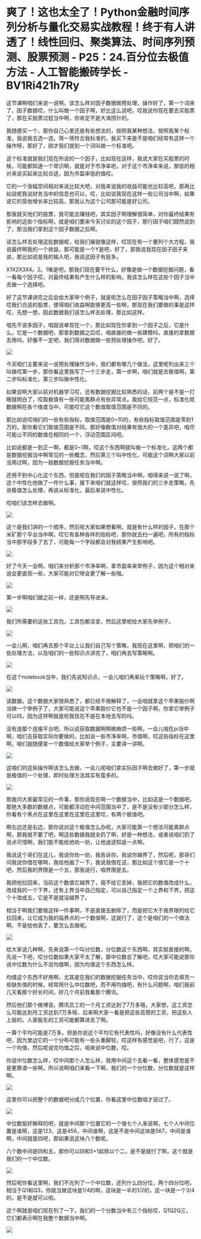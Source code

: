 # 爽了！这也太全了！Python金融时间序列分析与量化交易实战教程！终于有人讲透了！线性回归、聚类算法、时间序列预测、股票预测 - P25：24.百分位去极值方法 - 人工智能搬砖学长 - BV1Ri421h7Ry

这节课啊咱们来说一说啊，该怎么样对因子数据做预处理，操作好了，第一个词来了，因子数据哎，什么叫做一个因子啊，好比这么说吧，哎我说你现在要去买股票了，那在买股票过程当中啊，你肯定不是大海捞针的。

我随便买一个，那你自己心里还是有些想法的，按照我某种想法，按照我某个标准，我说我去选一选，筛一筛符合我标准的，我买下来是不是咱们经常有这样一个操作呀，那好了，刚才我们提到一个词叫做一个标准吧。

这个标准就是我们现在所说的一个因子，比如现在这样，我说大家在买股票的时候，可能都知道一个常识啊，就是对于市净率呃，对于这个市净率来说，那低的相对来说买起来比较合适，因为市盈率低的值哎。

它的一个涨幅空间相对来说比较大吧，对我来说我的收益可能也比较高吧，那再比如说呢我说财务当中的信息也可以，哎，比如说我现在这样一些公司当中啊，如果说它的营收增长率比较高，那我认为这个公司那可能是好公司。

那我就买他们的股票，我可能去赚钱吧，其实因子啊理解很简单，对你最终结果有影响的这些个指标啊，就是咱们要来今天讨论的这个因子，那行因子咱们既然说到了，那当我们拿到这个因子数据之后啊。

该怎么样去处理这批数据呢，给我们展就像这样，哎现在有一个要列个大方程，我说最终啊我的一个收益，那可能是一个Y是吧，好了，那我说我现在因子因子来说，那比如说是我的输入吧，我说这因子有挺多。

X1X2X3X4。2。1堆是吧，那我们现在要干什么，好像是做一个数据挖掘问题，看一看每个因子哎，对最终结果有产生什么样的影响，我该怎么样在这些个因子当中去做一个选择吧。

好了这节课讲完之后会给大家举个例子，就是呃怎么在因子因子策略当中啊，选择哎我们合适的股票，使得咱们收益啊能够更高一些啊，那现在我们要做的事是这样哎，先想一想，因此数据我们该怎么样去处理，那比如这样。

咱先不说多因子，咱就说单现在一个，那比如现在你拿到一个因子之后，它是什么，它是一个数据吧，那拿到数据之后哎，咱直接的做一些建模吗，直接的拿数据去用吗，好像不一定吧，我们得对数据做一些预处理操作吧，好了。



![](img/8532ea7f9de4ad658cc975da277602ff_1.png)

今天咱们主要来说一说预处理操作当中，我们都有哪几个做法，这里呢列出来三个叫做哎第一步，那你看这里我写了一个三步走，第一步啊，咱们就是去极值啊，第二步叫标准化，第三步叫做中性化。

如果说啊大家以前对机器学习哎，还有数据挖掘比较熟悉的话，前两个是不是一打眼就明白了，哎取极值有一些可能离群点有些异常点，我给它规范一点，标准化呢数据啊在各个维度当中，可能哎它这个数值取值范围是不同的。

那比如说哎咱们的一些有些指标，取值范围是0~10的，有些指标取值范围是零到1万的，那你看它们取值范围是不同，那好像数值对结果有很大的一个差异吧，咱尽可能让不同的数值在相同的一个，浮动范围区间吧。

比如说都是一到正一啊，都是0~1啊，哎这个东西啊就叫做一个标准化，这两个都是数据挖掘当中啊常见的一些概念，然后第三个叫中性化，可能这个词啊大家以前没用过啊，因为一般数据挖掘任务当中啊。

还用不到中心化这个东西，但是呢在我们的因子策略当中啊，咱得来说一说了啊，这个中性化他做了一件什么事，接下来咱们就这样哎，按照我们的三步走策略，先说极值怎么处理，再说从标准化，最后来说中性化。

哎咱们该怎样去做啊。

![](img/8532ea7f9de4ad658cc975da277602ff_3.png)

这个是我们讲的一个顺序，然后呢大家如果想看啊，就是有什么样的因子，在那个米矿那个平台当中啊，哎它有各种各样的指标吧，那你就去扫一遍吧，所有的指标当中那字段多了去了，可能每一个字段都会对我结果产生影响吧。



![](img/8532ea7f9de4ad658cc975da277602ff_5.png)

好了今天一会啊，咱们来分析那个市净率啊，拿市盈率来举例子，因为这个相对来说会更直观一些，大家可能对它呀会更了解一些哦。



![](img/8532ea7f9de4ad658cc975da277602ff_7.png)

第一步啊咱们跟之前一样，还是啊先导进来。

![](img/8532ea7f9de4ad658cc975da277602ff_9.png)

我们所需要的这些工具包，工具包都没变，然后这里呢给大家先举例子。

![](img/8532ea7f9de4ad658cc975da277602ff_11.png)

一会儿啊，咱们再去那个平台上让我们自己写个策略，我现在这里啊，把咱们的一些处理方法，以及咱们的一些知识点讲完了，咱们再去写策略啊。



![](img/8532ea7f9de4ad658cc975da277602ff_13.png)

在这个notebook当中，我们先说知识点，一会儿咱们再来玩个策略啊，好了。

![](img/8532ea7f9de4ad658cc975da277602ff_15.png)

读数据，这个数据大家很熟悉了，都已经不用解释了，一会咱就拿这个苹果股价啊当做一个举例子了，大家可能说这个苹果股价它也不是一个因子啊，你拿它举例子可以吗，因为这样啊就是呃我现在不是在本地去写的吗。

没有连那个连接平台吧，所以说获取数据啊稍微麻烦一些啊，一会儿咱在pi当中啊，咱们去获取实际你要做的，比如说一些市净率啊，市值啊，哎这些指标在这里啊，咱们就随便拿一个数值给大家举个例子，主要讲一讲啊。



![](img/8532ea7f9de4ad658cc975da277602ff_17.png)

这咱们的这些操作啊该怎么去做，一会儿呢咱们拿实际因子啊去做好了，第一步就是极值的一个处理，即时处理方法其实有蛮多的。



![](img/8532ea7f9de4ad658cc975da277602ff_19.png)

那我问大家最常见的一件事，那你说现在啊一个数据当中，比如这是一个数据吧，那绝大多数的数据点，可能都浮动在中间范围当中了，是不是没有少部分怎么样，你看有个黑点在这里在这里在这里在这里哎，有两个极值吧。

啊左边还是右边，那你说对这个极值怎么办呢，大家可能第一个想法可能离群点啊，那我就不要了吧，啊这些数据我就全扔了啊，好是一种想法，或者说咱们扔了说点可惜啊，我们能不能给他劝一劝，让他迷途知返一点啊。

我说这个哥们在这儿，我说你劝一劝，我告诉你，我说你越界了，然后呢，那哥们问我说你借在哪啊，我给他画了一下，我说我借在这，那比如这个值它是一个十吧，然后我的界限是一个五，那我说行，咱界限是五。

我把他拉回来，当前这个数值它越界了，我不给它丢掉，我把它的数值改成什么，改成我的一个下界，还有上界当中自己指定，可以自己指定一个上界和下界，把这个十改成五，它是不是就没越界了。

相当于啊我们要做这样一件事啊，不是直接去删除了，而是把它大于我界限的给它拉回来，让它成为我的临界点的一个数值啊，这就行了，这个是咱们的一个做法啊，不是给他丢了，要怎么去做呢。



![](img/8532ea7f9de4ad658cc975da277602ff_21.png)

给大家说几种啊，先来说第一个叫分位数，分位数这个东西啊，其实挺直接的啊，先说一下吧，哎分位数如果大家不太了解，那中位数总了解吧，哎大家可能说那你说中位数为什么不说均值啊，因为均值这个东西怎么样。

均值这个东西不好用啊，尤其是在我们的数据挖掘任务当中，哎你说当你去填充一些缺失值的时候，经常用什么中位数吧，而不用均值吧，有什么问题啊，咱们我前几天看那个好长时间，好几个月前我看那个腾讯。

然后他们那个微博说，腾讯员工的一个月工资达到了7万多哦，大家想，这工资怎么可能达到月工资达到7万多呀，后来啊大家一看是把这些高管的工资，把这些人上层的，人家股东的工资可能都算进去了啊。

一算个平均可能是7万多，但是你说这个平均它有代表性吗，好像没有什么代表性吧，因为里边它的一个分布可能有一些头重脚轻，哎这样有感觉是吧，行了，这是一个均值，然后呢说完均值之后，咱来说中位数，哎。

你说中位数怎么样，哎中间那个人怎么样，我用中间这个去看一看，整体感觉是不是更靠谱一些啊，所以说啊咱们来看一下啊，我们的一个分位数，分位数就是这样啊。



![](img/8532ea7f9de4ad658cc975da277602ff_23.png)

这里你可以把整个的数据吧分成几个位置，你看这里中位数咱才说过了。

![](img/8532ea7f9de4ad658cc975da277602ff_25.png)

中位数挺好解释的吧，就是中间那个位置它的一个值七个人来说啊，七个人中间位置是谁啊，这是123，这是456，中间谁啊，这是不是中间这块是567，中间是谁啊，中间就是四吧，那如果说这块八个数呢。

八个数中间是四和五，那你可以四和5+1起除以个二，是不是就行了啊，这个就是我们的一个中位数。

![](img/8532ea7f9de4ad658cc975da277602ff_27.png)

然后呢你看这里啊，我们不光列了一个中位数，还列什么四分位，两个四分位吧，相当于Q1和Q3，你就当做这块是1/4的啊，这块是一半的1/2的，这一块是一个3/4的，是不是就可以啦。

这个啊就是咱们现在列了一下，我们的一个分数当中有三个指标哎，Q1Q2Q三，它们都表示啊在我整个数据当中啊。



![](img/8532ea7f9de4ad658cc975da277602ff_29.png)